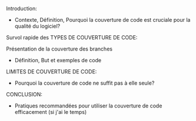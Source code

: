 Introduction: 
- Contexte, Définition, Pourquoi la couverture de code est cruciale pour la qualité du logiciel?

Survol rapide des TYPES DE COUVERTURE DE CODE:

Présentation de la couverture des branches
- Définition, But et exemples de code 


LIMITES DE COUVERTURE DE CODE:
- Pourquoi la couverture de code ne suffit pas à elle seule?

CONCLUSION:
- Pratiques recommandées pour utiliser la couverture de code efficacement (si j'ai le temps)
